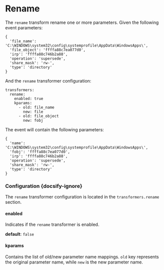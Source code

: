 # Rename

The `rename` transform rename one or more parameters. Given the following event parameters:

```
{
  'file_name': 'C:\WINDOWS\system32\config\systemprofile\AppData\WindowsApps\',
  'file_object': 'ffffa88c7ea077d0',
  'irp': 'ffffa88c746b2a88',
  'operation': 'supersede',
  'share_mask': 'rw-',
  'type': 'directory'
}
```

And the `rename` transformer configuration:

```
transformers:
  rename:
    enabled: true
    kparams:
      - old: file_name
        new: file
      - old: file_object
        new: fobj
```

The event will contain the following parameters:

```
{
  'name': 'C:\WINDOWS\system32\config\systemprofile\AppData\WindowsApps\',
  'fobj': 'ffffa88c7ea077d0',
  'irp': 'ffffa88c746b2a88',
  'operation': 'supersede',
  'share_mask': 'rw-',
  'type': 'directory'
}
```

### Configuration {docsify-ignore}

The `rename` transformer configuration is located in the `transformers.rename` section.

#### enabled

Indicates if the `rename` transformer is enabled.

**default**: `false`

#### kparams

Contains the list of old/new parameter name mappings. `old` key represents the original parameter name, while `new` is the new parameter name.
